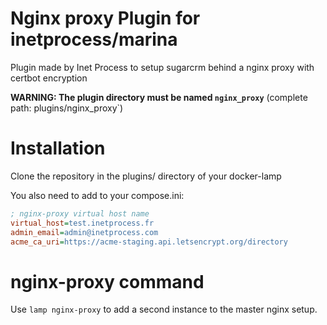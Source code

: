 # Nginx proxy Plugin for inetprocess/marina
Plugin made by Inet Process to setup sugarcrm behind a nginx proxy with certbot encryption

__WARNING: The plugin directory must be named `nginx_proxy`__ (complete path: plugins/nginx_proxy`)

# Installation
Clone the repository in the plugins/ directory of your docker-lamp

You also need to add to your compose.ini:
```ini
; nginx-proxy virtual host name
virtual_host=test.inetprocess.fr
admin_email=admin@inetprocess.com
acme_ca_uri=https://acme-staging.api.letsencrypt.org/directory
```


# nginx-proxy command
Use `lamp nginx-proxy` to add a second instance to the master nginx setup.
